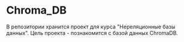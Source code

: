 # Chroma_DB

В репозитории хранится проект для курса "Нереляционные базы данных".
Цель проекта - познакомится с базой данных ChromaDB.
